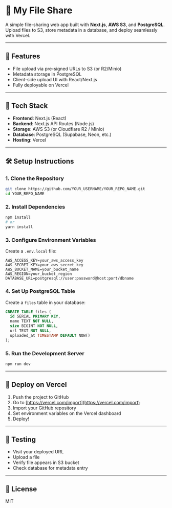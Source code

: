 
# 📁 My File Share

A simple file-sharing web app built with **Next.js**, **AWS S3**, and **PostgreSQL**. Upload files to S3, store metadata in a database, and deploy seamlessly with Vercel.

---

## 🚀 Features

- File upload via pre-signed URLs to S3 (or R2/Minio)
- Metadata storage in PostgreSQL
- Client-side upload UI with React/Next.js
- Fully deployable on Vercel

---

## 🧰 Tech Stack

- **Frontend**: Next.js (React)
- **Backend**: Next.js API Routes (Node.js)
- **Storage**: AWS S3 (or Cloudflare R2 / Minio)
- **Database**: PostgreSQL (Supabase, Neon, etc.)
- **Hosting**: Vercel

---

## 🛠️ Setup Instructions

### 1. Clone the Repository

```bash
git clone https://github.com/YOUR_USERNAME/YOUR_REPO_NAME.git
cd YOUR_REPO_NAME
```

### 2. Install Dependencies

```bash
npm install
# or
yarn install
```

### 3. Configure Environment Variables

Create a `.env.local` file:

```
AWS_ACCESS_KEY=your_aws_access_key
AWS_SECRET_KEY=your_aws_secret_key
AWS_BUCKET_NAME=your_bucket_name
AWS_REGION=your_bucket_region
DATABASE_URL=postgresql://user:password@host:port/dbname
```

### 4. Set Up PostgreSQL Table

Create a `files` table in your database:

```sql
CREATE TABLE files (
  id SERIAL PRIMARY KEY,
  name TEXT NOT NULL,
  size BIGINT NOT NULL,
  url TEXT NOT NULL,
  uploaded_at TIMESTAMP DEFAULT NOW()
);
```

### 5. Run the Development Server

```bash
npm run dev
```

---

## 🔄 Deploy on Vercel

1. Push the project to GitHub
2. Go to [https://vercel.com/import](https://vercel.com/import)
3. Import your GitHub repository
4. Set environment variables on the Vercel dashboard
5. Deploy!

---

## 🧪 Testing

- Visit your deployed URL
- Upload a file
- Verify file appears in S3 bucket
- Check database for metadata entry

---

## 📄 License

MIT

